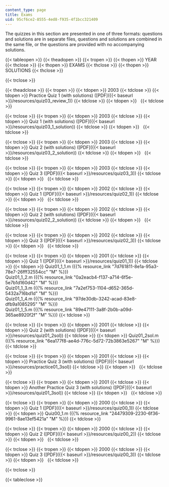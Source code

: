 ```yaml
---
content_type: page
title: Exams
uid: 95cf6ce2-8555-4ed8-f935-4f1bcc321409
---
```


The quizzes in this section are presented in one of three formats: questions and solutions are in separate files, questions and solutions are combined in the same file, or the questions are provided with no accompanying solutions.

{{< tableopen >}}
{{< theadopen >}}
{{< tropen >}}
{{< thopen >}}
YEAR
{{< thclose >}}
{{< thopen >}}
EXAMS
{{< thclose >}}
{{< thopen >}}
SOLUTIONS
{{< thclose >}}

{{< trclose >}}

{{< theadclose >}}
{{< tropen >}}
{{< tdopen >}}
2003
{{< tdclose >}}
{{< tdopen >}}
Practice Quiz 1 (with solutions) ([PDF]({{< baseurl >}}/resources/quiz03_review_1))
{{< tdclose >}}
{{< tdopen >}}
 
{{< tdclose >}}

{{< trclose >}}
{{< tropen >}}
{{< tdopen >}}
2003
{{< tdclose >}}
{{< tdopen >}}
Quiz 1 (with solutions) ([PDF]({{< baseurl >}}/resources/quiz03_1_solution))
{{< tdclose >}}
{{< tdopen >}}
 
{{< tdclose >}}

{{< trclose >}}
{{< tropen >}}
{{< tdopen >}}
2003
{{< tdclose >}}
{{< tdopen >}}
Quiz 2 (with solutions) ([PDF]({{< baseurl >}}/resources/quiz03_2_solution))
{{< tdclose >}}
{{< tdopen >}}
 
{{< tdclose >}}

{{< trclose >}}
{{< tropen >}}
{{< tdopen >}}
2003
{{< tdclose >}}
{{< tdopen >}}
Quiz 3 ([PDF]({{< baseurl >}}/resources/quiz03_3))
{{< tdclose >}}
{{< tdopen >}}
 
{{< tdclose >}}

{{< trclose >}}
{{< tropen >}}
{{< tdopen >}}
2002
{{< tdclose >}}
{{< tdopen >}}
Quiz 1 ([PDF]({{< baseurl >}}/resources/quiz02_1))
{{< tdclose >}}
{{< tdopen >}}
 
{{< tdclose >}}

{{< trclose >}}
{{< tropen >}}
{{< tdopen >}}
2002
{{< tdclose >}}
{{< tdopen >}}
Quiz 2 (with solutions) ([PDF]({{< baseurl >}}/resources/quiz02_2_solution))
{{< tdclose >}}
{{< tdopen >}}
 
{{< tdclose >}}

{{< trclose >}}
{{< tropen >}}
{{< tdopen >}}
2002
{{< tdclose >}}
{{< tdopen >}}
Quiz 3 ([PDF]({{< baseurl >}}/resources/quiz02_3))
{{< tdclose >}}
{{< tdopen >}}
 
{{< tdclose >}}

{{< trclose >}}
{{< tropen >}}
{{< tdopen >}}
2001
{{< tdclose >}}
{{< tdopen >}}
Quiz 1 ([PDF]({{< baseurl >}}/resources/quiz01_1))
{{< tdclose >}}
{{< tdopen >}}
Quiz01\_1\_1.m ({{% resource_link "7d761811-8e1a-95a3-78e7-26fff32554cc" "M" %}})  
Quiz01\_1\_2.m ({{% resource_link "0a2eacb4-f137-a714-6f5e-5e7b1d160d42" "M" %}})  
Quiz01\_1\_3.m ({{% resource_link "7a2ef753-1104-d652-365d-5432a716bd1d" "M" %}})  
Quiz01\_1\_4.m ({{% resource_link "97de30db-3242-acad-83e8-dfb9a1085295" "M" %}})  
Quiz01\_1\_5.m ({{% resource_link "89e47111-3a8f-2b0b-a09d-365ae8920f2f" "M" %}})
{{< tdclose >}}

{{< trclose >}}
{{< tropen >}}
{{< tdopen >}}
2001
{{< tdclose >}}
{{< tdopen >}}
Quiz 2 (with solutions) ([PDF]({{< baseurl >}}/resources/quiz01_2sol))
{{< tdclose >}}
{{< tdopen >}}
Quiz01\_2sol.m ({{% resource_link "6ea177f8-ae4d-776c-5d72-72b3863e5267" "M" %}})
{{< tdclose >}}

{{< trclose >}}
{{< tropen >}}
{{< tdopen >}}
2001
{{< tdclose >}}
{{< tdopen >}}
Practice Quiz 3 (with solutions) ([PDF]({{< baseurl >}}/resources/practice01_3sol))
{{< tdclose >}}
{{< tdopen >}}
 
{{< tdclose >}}

{{< trclose >}}
{{< tropen >}}
{{< tdopen >}}
2001
{{< tdclose >}}
{{< tdopen >}}
Another Practice Quiz 3 (with solutions) ([PDF]({{< baseurl >}}/resources/quiz01_3sol))
{{< tdclose >}}
{{< tdopen >}}
 
{{< tdclose >}}

{{< trclose >}}
{{< tropen >}}
{{< tdopen >}}
2000
{{< tdclose >}}
{{< tdopen >}}
Quiz 1 ([PDF]({{< baseurl >}}/resources/quiz00_1))
{{< tdclose >}}
{{< tdopen >}}
Quiz00\_1.m ({{% resource_link "24479309-2230-6f36-9961-8ae13ef5421a" "M" %}})
{{< tdclose >}}

{{< trclose >}}
{{< tropen >}}
{{< tdopen >}}
2000
{{< tdclose >}}
{{< tdopen >}}
Quiz 2 ([PDF]({{< baseurl >}}/resources/quiz00_2))
{{< tdclose >}}
{{< tdopen >}}
 
{{< tdclose >}}

{{< trclose >}}
{{< tropen >}}
{{< tdopen >}}
2000
{{< tdclose >}}
{{< tdopen >}}
Quiz 3 ([PDF]({{< baseurl >}}/resources/quiz00_3))
{{< tdclose >}}
{{< tdopen >}}
 
{{< tdclose >}}

{{< trclose >}}

{{< tableclose >}}